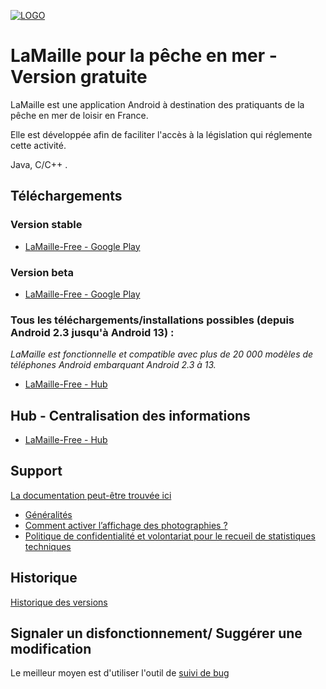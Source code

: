 [![LOGO](https://www.opalesurfcasting.net/IMG/png/icon_android_lamaille_alpha_128-72.png)](https://www.opalesurfcasting.net/droits-et-devoirs/lamaille/)

# LaMaille pour la pêche en mer - Version gratuite

LaMaille est une application Android à destination des pratiquants de la pêche en mer de loisir en France.

Elle est développée afin de faciliter l'accès à la législation qui réglemente cette activité.

Java, C/C++ .

## Téléchargements
### Version stable
- [LaMaille-Free - Google Play](https://play.google.com/store/apps/details?id=net.opalesurfcasting.lamaille)

### Version beta
- [LaMaille-Free - Google Play](https://play.google.com/apps/testing/net.opalesurfcasting.lamaille)

### Tous les téléchargements/installations possibles (depuis Android 2.3 jusqu'à Android 13) :
*LaMaille est fonctionnelle et compatible avec plus de 20 000 modèles de téléphones Android embarquant Android 2.3 à 13.*
- [LaMaille-Free - Hub](https://lamaille.opalesurfcasting.net/)

## Hub - Centralisation des informations
- [LaMaille-Free - Hub](https://lamaille.opalesurfcasting.net/)

## Support
[La documentation peut-être trouvée ici](https://www.opalesurfcasting.net/droits-et-devoirs/lamaille/)

- [Généralités](https://www.opalesurfcasting.net/droits-et-devoirs/lamaille/lamaille-une-application-android-pour-ne-pas-oublier-la-maille.html)
- [Comment activer l’affichage des photographies ?](https://www.opalesurfcasting.net/droits-et-devoirs/lamaille/comment-activer-l-affichage-des-photographies-dans-lamaille.html)
- [Politique de confidentialité et volontariat pour le recueil de statistiques techniques](https://www.opalesurfcasting.net/droits-et-devoirs/lamaille/politique-de-confidentialite-de-lamaille-et-recueil-volontaire-de-statistiques-pour-l-amelioration-de-l-application.html)

## Historique
[Historique des versions](CHANGELOG.md)

## Signaler un disfonctionnement/ Suggérer une modification
Le meilleur moyen est d'utiliser l'outil de [suivi de bug](https://github.com/opalesurfcasting/LaMaille-Free/issues)
